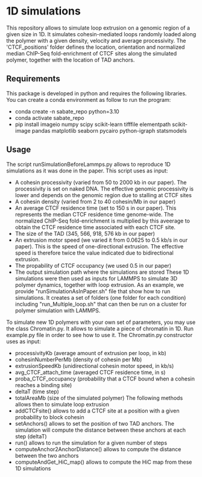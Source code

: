 # 1D simulations

This repository allows to simulate loop extrusion on a genomic region of a given size in 1D. It simulates cohesin-mediated loops randomly loaded along the polymer with a given density, velocity and average processivity. The 'CTCF_positions' folder defines the location, orientation and normalized median ChIP-Seq fold-enrichment of CTCF sites along the simulated polymer, together with the location of TAD anchors.


## Requirements

This package is developed in python and requires the following libraries. You can create a conda environment as follow to run the program:

* conda create -n sabate_repo python=3.10
* conda activate sabate_repo
* pip install imageio numpy scipy scikit-learn tifffile elementpath scikit-image pandas matplotlib seaborn pycairo python-igraph statsmodels


## Usage

The script runSimulationBeforeLammps.py allows to reproduce 1D simulations as it was done in the paper. This script uses as input:

* A cohesin processivity (varied from 50 to 2000 kb in our paper). The processivity is set on naked DNA. The effective genomic processivity is lower and depends on the genomic region due to stalling at CTCF sites
* A cohesin density (varied from 2 to 40 cohesin/Mb in our paper)
* An average CTCF residence time (set to 150 s in our paper). This represents the median CTCF residence time genome-wide. The normalized ChIP-Seq fold-enrichment is multiplied by this aveerage to obtain the CTCF residence time associated with each CTCF site.
* The size of the TAD (345, 566, 918, 576 kb in our paper)
* An extrusion motor speed (we varied it from 0.0625 to 0.5 kb/s in our paper). This is the speed of one-directional extrusion. The effective speed is therefore twice the value indicated due to bidirectional extrusion.
* The propability of CTCF occupancy (we used 0.5 in our paper)
* The output simulation path where the simulations are stored
These 1D simulations were then used as inputs for LAMMPS to simulate 3D polymer dynamics, together with loop extrusion.
As an example, we provide "runSimulationAsInPaper.sh" file that show how to run simulations. It creates a set of folders (one folder for each condition) including "run_Multiple_loop.sh" that can then be run on a cluster for polymer simulation with LAMMPS.




To simulate new 1D polymers with your own set of parameters, you may use the class Chromatin.py. It allows to simulate a piece of chromatin in 1D. Run example.py file in order to see how to use it.
The Chromatin.py constructor uses as input:
* processivityKb (average amount of extrusion per loop, in kb)
* cohesinNumberPerMb (density of cohesin per Mb)
* extrusionSpeedKb (unidirectional cohesin motor speed, in kb/s)
* avg_CTCF_attach_time (averaged CTCF residence time, in s)
* proba_CTCF_occupancy (probability that a CTCF bound when a cohesin reaches a binding site)
* deltaT (time step)
* totalAreaMb (size of the simulated polymer)
The following methods allows then to simulate loop extrusion
* addCTCFsite() allows to add a CTCF site at a position with a given probability to block cohesin
* setAnchors() allows to set the position of two TAD anchors. The simulation will compute the distance between these anchors at each step (deltaT)
* run() allows to run the simulation for a given number of steps
* computeAnchor2AnchorDistance() allows to compute the distance between the two anchors
* computeAndGet_HiC_map() allows to compute the HiC map from these 1D simulations
